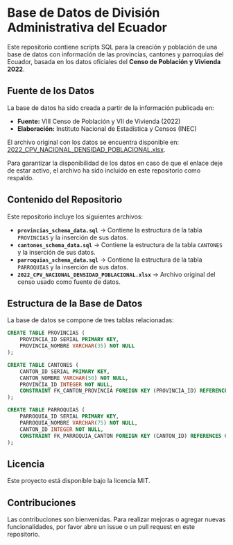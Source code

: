 # Base de Datos de División Administrativa del Ecuador  

Este repositorio contiene scripts SQL para la creación y población de una base de datos con información de las provincias, cantones y parroquias del Ecuador, basada en los datos oficiales del **Censo de Población y Vivienda 2022**.  

## Fuente de los Datos  

La base de datos ha sido creada a partir de la información publicada en:  

- **Fuente:** VIII Censo de Población y VII de Vivienda (2022)  
- **Elaboración:** Instituto Nacional de Estadística y Censos (INEC)  

El archivo original con los datos se encuentra disponible en:  
[2022_CPV_NACIONAL_DENSIDAD_POBLACIONAL.xlsx](https://www.censoecuador.gob.ec/wp-content/uploads/2023/10/2022_CPV_NACIONAL_DENSIDAD_POBLACIONAL.xlsx).  

Para garantizar la disponibilidad de los datos en caso de que el enlace deje de estar activo, el archivo ha sido incluido en este repositorio como respaldo.  

## Contenido del Repositorio  

Este repositorio incluye los siguientes archivos:  

- **`provincias_schema_data.sql`** → Contiene la estructura de la tabla `PROVINCIAS` y la inserción de sus datos.  
- **`cantones_schema_data.sql`** → Contiene la estructura de la tabla `CANTONES` y la inserción de sus datos.  
- **`parroquias_schema_data.sql`** → Contiene la estructura de la tabla `PARROQUIAS` y la inserción de sus datos.  
- **`2022_CPV_NACIONAL_DENSIDAD_POBLACIONAL.xlsx`** → Archivo original del censo usado como fuente de datos.

## Estructura de la Base de Datos  

La base de datos se compone de tres tablas relacionadas:  

```sql
CREATE TABLE PROVINCIAS (
    PROVINCIA_ID SERIAL PRIMARY KEY,
    PROVINCIA_NOMBRE VARCHAR(35) NOT NULL
);

CREATE TABLE CANTONES (
    CANTON_ID SERIAL PRIMARY KEY,
    CANTON_NOMBRE VARCHAR(50) NOT NULL,
    PROVINCIA_ID INTEGER NOT NULL,
    CONSTRAINT FK_CANTON_PROVINCIA FOREIGN KEY (PROVINCIA_ID) REFERENCES PROVINCIAS(PROVINCIA_ID)
);

CREATE TABLE PARROQUIAS (
    PARROQUIA_ID SERIAL PRIMARY KEY,
    PARROQUIA_NOMBRE VARCHAR(75) NOT NULL,
    CANTON_ID INTEGER NOT NULL,
    CONSTRAINT FK_PARROQUIA_CANTON FOREIGN KEY (CANTON_ID) REFERENCES CANTONES(CANTON_ID)
);
```

## Licencia

Este proyecto está disponible bajo la licencia MIT.

## Contribuciones

Las contribuciones son bienvenidas. Para realizar mejoras o agregar nuevas funcionalidades, por favor abre un issue o un pull request en este repositorio.
